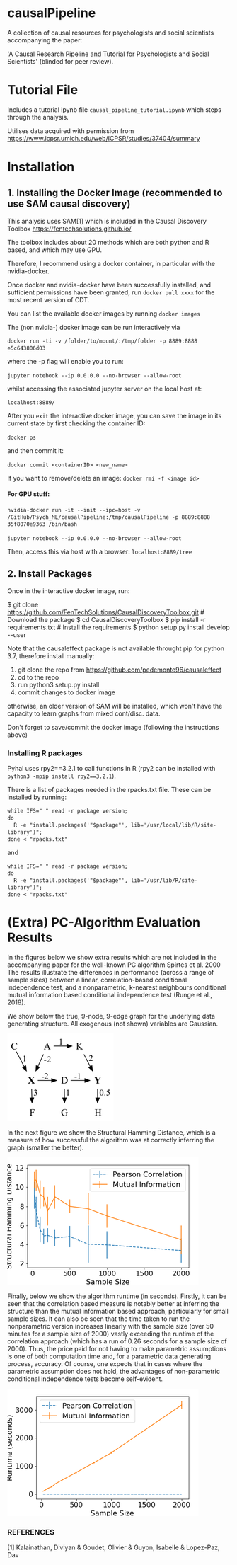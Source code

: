 # causalPipeline
A collection of causal resources for psychologists and social scientists accompanying the paper:

'A Causal Research Pipeline and Tutorial for Psychologists and Social Scientists' (blinded for peer review).

# Tutorial File

Includes a tutorial ipynb file  ```causal_pipeline_tutorial.ipynb``` which steps through the analysis.

Utilises data acquired with permission from https://www.icpsr.umich.edu/web/ICPSR/studies/37404/summary


# Installation

## 1. Installing the Docker Image (recommended to use SAM causal discovery)

This analysis uses SAM[1] which is included in the Causal Discovery Toolbox https://fentechsolutions.github.io/

The toolbox includes about 20 methods which are both python and R based, and which may use GPU.

Therefore, I recommend using a docker container, in particular with the nvidia-docker.

Once docker and nvidia-docker have been successfully installed, and sufficient permissions have been granted, run ```docker pull xxxx``` for the most recent
version of CDT.


You can list the available docker images by running ```docker images```

The (non nvidia-) docker image can be run interactively via

```
docker run -ti -v /folder/to/mount/:/tmp/folder -p 8889:8888 e5c643806d03
```



where the -p flag will enable you to run:

```jupyter notebook --ip 0.0.0.0 --no-browser --allow-root```

whilst accessing the associated jupyter server on the local host at:
```
localhost:8889/ 
```

After you ```exit``` the interactive docker image, you can save the image in its current state by first checking the container ID:

```docker ps``` 

and then commit it:

```docker commit <containerID> <new_name>```

If you want to remove/delete an image:
```docker rmi -f <image id> ```


#### For GPU stuff:
```
nvidia-docker run -it --init --ipc=host -v /GitHub/Psych_ML/causalPipeline:/tmp/causalPipeline -p 8889:8888 35f8070e9363 /bin/bash

jupyter notebook --ip 0.0.0.0 --no-browser --allow-root
```
Then, access this via host with a browser: ```localhost:8889/tree‌```  

## 2. Install Packages


Once in the interactive docker image, run:

$ git clone https://github.com/FenTechSolutions/CausalDiscoveryToolbox.git  # Download the package 
$ cd CausalDiscoveryToolbox
$ pip install -r requirements.txt  # Install the requirements
$ python setup.py install develop --user

Note that the causaleffect package is not available throught pip for python 3.7, therefore install manually:
1. git clone the repo from https://github.com/pedemonte96/causaleffect
2. cd to the repo
3. run python3 setup.py install
4. commit changes to docker image

otherwise, an older version of SAM will be installed, which won't have the capacity to learn graphs from mixed cont/disc. data.

Don't forget to save/commit the docker image (following the instructions above)

### Installing R packages

Pyhal uses rpy2==3.2.1 to call functions in R (rpy2 can be installed with ```python3 -mpip install rpy2==3.2.1```).

There is a list of packages needed in the rpacks.txt file. These can be installed by running:

```commandline
while IFS=" " read -r package version; 
do 
  R -e "install.packages('"$package"', lib='/usr/local/lib/R/site-library')"; 
done < "rpacks.txt"
```


and 

```commandline
while IFS=" " read -r package version; 
do 
  R -e "install.packages('"$package"', lib='/usr/lib/R/site-library')"; 
done < "rpacks.txt"
```



# (Extra) PC-Algorithm Evaluation Results

In the figures below we show extra results which are not included in the accompanying paper for the well-known PC algorithm Spirtes et al. 2000
The results illustrate the differences in performance (across a range of sample sizes) between a linear, correlation-based conditional independence test, and a nonparametric, k-nearest neighbours conditional mutual information based conditional independence test (Runge et al., 2018). 

We show below the true, 9-node, 9-edge graph for the underlying data generating structure. All exogenous (not shown) variables are Gaussian. 

![alt text](test_graph.png)


In the next figure we show the Structural Hamming Distance, which is a measure of how successful the algorithm was at correctly inferring the graph (smaller the better). 

![alt text](pearsonr_vs_mi_ci_tests_SHD.png)

Finally, below we show the algorithm runtime (in seconds). Firstly, it can be seen that the correlation based measure is notably better at inferring the structure than the mutual information based approach, particularly for small sample sizes.
It can also be seen that the time taken to run the nonparametric version increases linearly with the sample size (over 50 minutes for a sample size of 2000) vastly exceeding the runtime of the correlation approach (which has a run of 0.26 seconds for a sample size of 2000). 
Thus, the price paid for not having to make parametric assumptions is one of both computation time and, for a parametric data generating process, accuracy. 
Of course, one expects that in cases where the parametric assumption does not hold, the advantages of non-parametric conditional independence tests become self-evident.

![alt text](pearsonr_vs_mi_ci_tests_time.png)

### REFERENCES

[1] Kalainathan, Diviyan & Goudet, Olivier & Guyon, Isabelle & Lopez-Paz, Dav